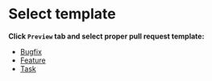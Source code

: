 # Select template

**Click `Preview` tab and select proper pull request template:**

- [Bugfix](?expand=1&template=bugfix.md)
- [Feature](?expand=1&template=feature.md)
- [Task](?expand=1&template=task.md)